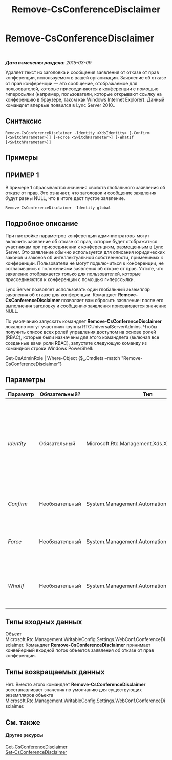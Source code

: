 ﻿---
title: Remove-CsConferenceDisclaimer
TOCTitle: Remove-CsConferenceDisclaimer
ms:assetid: 196252a1-2526-4944-9064-01d1846f3266
ms:mtpsurl: https://technet.microsoft.com/ru-ru/library/Gg398243(v=OCS.15)
ms:contentKeyID: 49309085
ms.date: 05/19/2016
mtps_version: v=OCS.15
ms.translationtype: HT
---

# Remove-CsConferenceDisclaimer

 

_**Дата изменения раздела:** 2015-03-09_

Удаляет текст из заголовка и сообщения заявления от отказе от прав конференции, используемом в вашей организации. Заявление об отказе от прав конференции — это сообщение, отображаемое для пользователей, которые присоединяются к конференции с помощью гиперссылки (например, пользователи, которые открывают ссылку на конференцию в браузере, таком как Windows Internet Explorer). Данный командлет впервые появился в Lync Server 2010..

## Синтаксис

    Remove-CsConferenceDisclaimer -Identity <XdsIdentity> [-Confirm [<SwitchParameter>]] [-Force <SwitchParameter>] [-WhatIf [<SwitchParameter>]]

## Примеры

## ПРИМЕР 1

В примере 1 сбрасываются значения свойств глобального заявления об отказе от прав. Это означает, что заголовок и сообщение заявления будут равны NULL, что в итоге даст пустое заявление.

    Remove-CsConferenceDisclaimer -Identity global

## Подробное описание

При настройке параметров конференции администраторы могут включить заявление об отказе от прав, которое будет отображаться участникам при присоединении к конференциям, размещенным в Lync Server. Это заявление обычно используется для описания юридических законов и законов об интеллектуальной собственности, применимых к конференции. Пользователи не могут подключиться к конференции, не согласившись с положениями заявления об отказе от прав. Учтите, что заявление отображается только для пользователей, которые присоединяются к конференции с помощью гиперссылки.

Lync Server позволяет использовать один глобальный экземпляр заявления об отказе для конференции. Командлет **Remove-CsConferenceDisclaimer** позволяет вам сбросить заявление: после его выполнения заголовку и сообщению заявления присваивается значение NULL.

По умолчанию запускать командлет **Remove-CsConferenceDisclaimer** локально могут участники группы RTCUniversalServerAdmins. Чтобы получить список всех ролей управления доступом на основе ролей (RBAC), которые были назначены для этого командлета (включая все созданные вами роли RBAC), запустите следующую команду из командной строки Windows PowerShell:

Get-CsAdminRole | Where-Object {$\_.Cmdlets –match "Remove-CsConferenceDisclaimer"}

## Параметры


<table>
<colgroup>
<col style="width: 25%" />
<col style="width: 25%" />
<col style="width: 25%" />
<col style="width: 25%" />
</colgroup>
<thead>
<tr class="header">
<th>Параметр</th>
<th>Обязательный?</th>
<th>Тип</th>
<th>Описание</th>
</tr>
</thead>
<tbody>
<tr class="odd">
<td><p><em>Identity</em></p></td>
<td><p>Обязательный</p></td>
<td><p>Microsoft.Rtc.Management.Xds.XdsIdentity</p></td>
<td><p>Удаляемый уникальный идентификатор заявления об отказе от прав конференции. Хотя можно использовать только один глобальный экземпляр заявления, вы все равно должны указывать параметр Identity при вызове командлета <strong>Remove-CsConferenceDisclaimer</strong>.</p></td>
</tr>
<tr class="even">
<td><p><em>Confirm</em></p></td>
<td><p>Необязательный</p></td>
<td><p>System.Management.Automation.SwitchParameter</p></td>
<td><p>Запрашивает подтверждение перед выполнением команды.</p></td>
</tr>
<tr class="odd">
<td><p><em>Force</em></p></td>
<td><p>Необязательный</p></td>
<td><p>System.Management.Automation.SwitchParameter</p></td>
<td><p>Запрещает на время выполнения команды отображение каких-либо сообщений о некритических ошибках.</p></td>
</tr>
<tr class="even">
<td><p><em>WhatIf</em></p></td>
<td><p>Необязательный</p></td>
<td><p>System.Management.Automation.SwitchParameter</p></td>
<td><p>Описывает, что произойдет при выполнении команды без реального выполнения команды.</p></td>
</tr>
</tbody>
</table>


## Типы входных данных

Объект Microsoft.Rtc.Management.WritableConfig.Settings.WebConf.ConferenceDisclaimer. Командлет **Remove-CsConferenceDisclaimer** принимает конвейерный входной поток объектов заявления об отказе от прав конференции.

## Типы возвращаемых данных

Нет. Вместо этого командлет **Remove-CsConferenceDisclaimer** восстанавливает значения по умолчанию для существующих экземпляров объекта Microsoft.Rtc.Management.WritableConfig.Settings.WebConf.ConferenceDisclaimer.

## См. также

#### Другие ресурсы

[Get-CsConferenceDisclaimer](get-csconferencedisclaimer.md)  
[Set-CsConferenceDisclaimer](set-csconferencedisclaimer.md)

